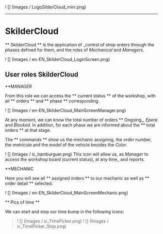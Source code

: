 
! [] (Images / LogoSilderCloud_mini.png)
  
---
  
# SkilderCloud
  
** SkilderCloud ** is the application of _control of shop orders through the phases defined for them, and the roles of _Mechanical_ and _Managers_.
  


! [] (Images / en-EN_SkilderCloud_LoginScreen.png)
  
## User roles SkilderCloud 
  
**MANAGER
  
From this role we can access the ** current status ** of the workshop, with all ** orders ** and ** phase ** corresponding.

! [] (Images / en-EN_SkilderCloud_MainScreenManager.png)
  
At any moment, we can know the total number of orders ** Ongoing_, _Epera_ and _Blocked_. In addition, for each phase we are informed about the ** total orders ** at that stage.
  
The ** commands ** show us the mechanic assigning, the _order_ number, the _matrícula_ and the _model_ of the vehicle besides the _Color_.
  

! [] (Images / ic_hamburguer.png) This icon will allow us, as _Manager_ to access the workshop board (current status), at any time_ and reports.


  
**MECHANIC
  
Here you will see all ** assigned orders ** to our mechanic as well as ** order detail ** selected.
  

! [] (Images / en-EN_SkilderCloud_MainScreenMechanic.png)
  
** Pics of time **
  
We can start and stop our time bump in the following icons:
  
 >! [] (Images / ic_TimePicker.png)
 >! [] (Images / ic_TimePicker_Stop.png)
